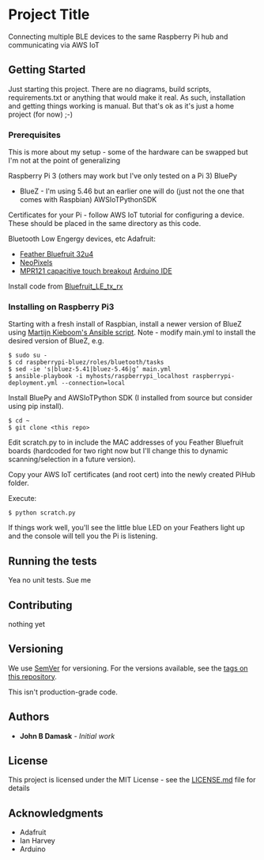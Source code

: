 # Project Title

Connecting multiple BLE devices to the same Raspberry Pi hub and communicating via AWS IoT

## Getting Started

Just starting this project. There are no diagrams, build scripts, requirements.txt or anything that would make it real. As such, installation and getting things working is manual. But that's ok as it's just a home project (for now) ;-)

### Prerequisites

This is more about my setup - some of the hardware can be swapped but I'm not at the point of generalizing 

Raspberry Pi 3 (others may work but I've only tested on a Pi 3)
BluePy
* BlueZ - I'm using 5.46 but an earlier one will do (just not the one that comes with Raspbian)
AWSIoTPythonSDK

Certificates for your Pi - follow AWS IoT tutorial for configuring a device. These should be placed in the same directory as this code.

Bluetooth Low Engergy devices, etc
Adafruit: 
* [Feather Bluefruit 32u4](https://www.adafruit.com/product/2829)
* [NeoPixels](https://www.adafruit.com/product/1376)
* [MPR121 capacitive touch breakout](https://www.adafruit.com/product/1982)
[Arduino IDE](https://www.arduino.cc/en/Main/OldSoftwareReleases)

Install code from [Bluefruit_LE_tx_rx](https://github.com/jbdamask/Adafruit/tree/master/Bluefruit_LE_tx_rx)

### Installing on Raspberry Pi3

Starting with a fresh install of Raspbian, install a newer version of BlueZ using [Martijn Kieboom's Ansible script](https://github.com/mkieboom/raspberrypi-bluez). Note - modify main.yml to install the desired version of BlueZ, e.g.

```
$ sudo su -
$ cd raspberrypi-bluez/roles/bluetooth/tasks
$ sed -ie 's|bluez-5.41|bluez-5.46|g’ main.yml
$ ansible-playbook -i myhosts/raspberrypi_localhost raspberrypi-deployment.yml --connection=local
```

Install BluePy and AWSIoTPython SDK (I installed from source but consider using pip install).

```
$ cd ~
$ git clone <this repo>
```
Edit scratch.py to in include the MAC addresses of you Feather Bluefruit boards (hardcoded for two right now but I'll change this to dynamic scanning/selection in a future version).

Copy your AWS IoT certificates (and root cert) into the newly created PiHub folder.

Execute:
```
$ python scratch.py
```
If things work well, you'll see the little blue LED on your Feathers light up and the console will tell you the Pi is listening.


## Running the tests

Yea no unit tests. Sue me

## Contributing

nothing yet

## Versioning

We use [SemVer](http://semver.org/) for versioning. For the versions available, see the [tags on this repository](https://github.com/your/project/tags). 

This isn't production-grade code.

## Authors

* **John B Damask** - *Initial work* 

## License

This project is licensed under the MIT License - see the [LICENSE.md](LICENSE.md) file for details

## Acknowledgments

* Adafruit
* Ian Harvey
* Arduino
